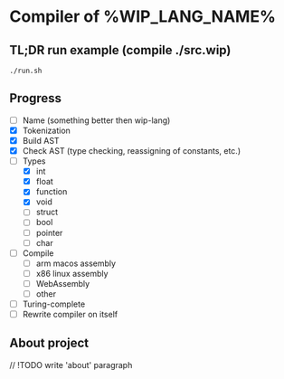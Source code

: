 # Compiler of %WIP_LANG_NAME%

## TL;DR run example (compile ./src.wip)
```
./run.sh
```

## Progress

- [ ] Name (something better then wip-lang)
- [x] Tokenization
- [x] Build AST
- [x] Check AST (type checking, reassigning of constants, etc.)
- [ ] Types
  - [x] int
  - [x] float
  - [x] function
  - [x] void
  - [ ] struct
  - [ ] bool
  - [ ] pointer
  - [ ] char
- [ ] Compile
  - [ ] arm macos assembly
  - [ ] x86 linux assembly
  - [ ] WebAssembly
  - [ ] other
- [ ] Turing-complete
- [ ] Rewrite compiler on itself

## About project

// !TODO write 'about' paragraph
